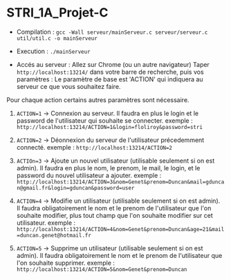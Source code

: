 # STRI_1A_Projet-C

- Compilation :
```gcc -Wall serveur/mainServeur.c serveur/serveur.c util/util.c -o mainServeur```
  
- Execution :
```./mainServeur```

- Accés au serveur :
Allez sur Chrome (ou un autre navigateur)
Taper `http://localhost:13214/` dans votre barre de recherche, puis vos paramètres :
Le paramètre de base est 'ACTION' qui indiquera au serveur ce que vous souhaitez faire.

Pour chaque action certains autres paramètres sont nécessaire.
1. `ACTION=1` -> Connexion au serveur.
Il faudra en plus le login et le password de l'utilisateur qui souhaite se connecter.
exemple : `http://localhost:13214/ACTION=1&login=floliroy&password=stri`

2. `ACTION=2` -> Déonnexion du serveur de l'utilisateur précedemment connecté.
exemple : `http://localhost:13214/ACTION=2`

3. `ACTIOn=3` -> Ajoute un nouvel utilisateur (utilisable seulement si on est admin).
Il faudra en plus le nom, le prenom, le mail, le login, et le password du nouvel utilisateur a ajouter.
exemple : `http://localhost:13214/ACTION=3&nom=Genet&prenom=Duncan&mail=gduncan@gmail.fr&login=gduncan&password=user`

4. `ACTION=4` -> Modifie un utilisateur (utilisable seulement si on est admin).
Il faudra obligatoirement le nom et le prenom de l'utilisateur que l'on souhaite modifier, plus tout champ que l'on souhaite modifier sur cet utilisateur.
exemple : `http://localhost:13214/ACTION=4&nom=Genet&prenom=Duncan&age=21&mail=duncan.genet@hotmail.fr`

5. `ACTION=5` -> Supprime un utilisateur (utilisable seulement si on est admin).
Il faudra obligatoirement le nom et le prenom de l'utilisateur que l'on souhaite supprimer.
exemple : `http://localhost:13214/ACTION=5&nom=Genet&prenom=Duncan`